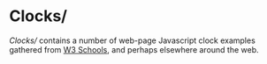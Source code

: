# Clocks/ # 
*Clocks/* contains a number of web-page Javascript clock examples gathered from [W3 Schools](https://w3schools.com/), and perhaps elsewhere around the web.

